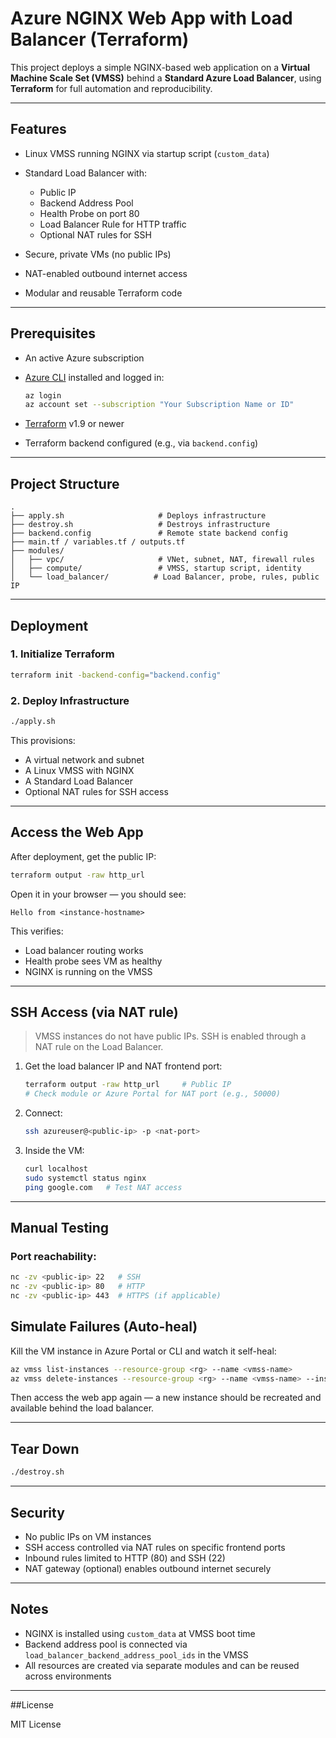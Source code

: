 # Azure NGINX Web App with Load Balancer (Terraform)

This project deploys a simple NGINX-based web application on a **Virtual Machine Scale Set (VMSS)** behind a **Standard Azure Load Balancer**, using **Terraform** for full automation and reproducibility.

---

## Features

* Linux VMSS running NGINX via startup script (`custom_data`)
* Standard Load Balancer with:

   * Public IP
   * Backend Address Pool
   * Health Probe on port 80
   * Load Balancer Rule for HTTP traffic
   * Optional NAT rules for SSH
* Secure, private VMs (no public IPs)
* NAT-enabled outbound internet access
* Modular and reusable Terraform code

---

## Prerequisites

* An active Azure subscription
* [Azure CLI](https://learn.microsoft.com/en-us/cli/azure/install-azure-cli) installed and logged in:

  ```bash
  az login
  az account set --subscription "Your Subscription Name or ID"
  ```
* [Terraform](https://developer.hashicorp.com/terraform/downloads) v1.9 or newer
* Terraform backend configured (e.g., via `backend.config`)

---

## Project Structure

```text
.
├── apply.sh                     # Deploys infrastructure
├── destroy.sh                   # Destroys infrastructure
├── backend.config               # Remote state backend config
├── main.tf / variables.tf / outputs.tf
├── modules/
│   ├── vpc/                     # VNet, subnet, NAT, firewall rules
│   ├── compute/                 # VMSS, startup script, identity
│   └── load_balancer/          # Load Balancer, probe, rules, public IP
```

---

## Deployment

### 1. Initialize Terraform

```bash
terraform init -backend-config="backend.config"
```

### 2. Deploy Infrastructure

```bash
./apply.sh
```

This provisions:

* A virtual network and subnet
* A Linux VMSS with NGINX
* A Standard Load Balancer
* Optional NAT rules for SSH access

---

## Access the Web App

After deployment, get the public IP:

```bash
terraform output -raw http_url
```

Open it in your browser — you should see:

```
Hello from <instance-hostname>
```

This verifies:

* Load balancer routing works
* Health probe sees VM as healthy
* NGINX is running on the VMSS

---

## SSH Access (via NAT rule)

> VMSS instances do not have public IPs. SSH is enabled through a NAT rule on the Load Balancer.

1. Get the load balancer IP and NAT frontend port:

   ```bash
   terraform output -raw http_url     # Public IP
   # Check module or Azure Portal for NAT port (e.g., 50000)
   ```

2. Connect:

   ```bash
   ssh azureuser@<public-ip> -p <nat-port>
   ```

3. Inside the VM:

   ```bash
   curl localhost
   sudo systemctl status nginx
   ping google.com   # Test NAT access
   ```

---

## Manual Testing

### Port reachability:

```bash
nc -zv <public-ip> 22   # SSH
nc -zv <public-ip> 80   # HTTP
nc -zv <public-ip> 443  # HTTPS (if applicable)
```

## Simulate Failures (Auto-heal)

Kill the VM instance in Azure Portal or CLI and watch it self-heal:

```bash
az vmss list-instances --resource-group <rg> --name <vmss-name>
az vmss delete-instances --resource-group <rg> --name <vmss-name> --instance-ids <id>
```

Then access the web app again — a new instance should be recreated and available behind the load balancer.

---

## Tear Down

```bash
./destroy.sh
```

---

## Security

* No public IPs on VM instances
* SSH access controlled via NAT rules on specific frontend ports
* Inbound rules limited to HTTP (80) and SSH (22)
* NAT gateway (optional) enables outbound internet securely

---

## Notes

* NGINX is installed using `custom_data` at VMSS boot time
* Backend address pool is connected via `load_balancer_backend_address_pool_ids` in the VMSS
* All resources are created via separate modules and can be reused across environments

---

##License

MIT License
